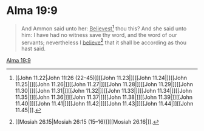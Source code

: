 # Alma 19:9

> And Ammon said unto her: <u>Believest</u>[^a] thou this? And she said unto him: I have had no witness save thy word, and the word of our servants; nevertheless I <u>believe</u>[^b] that it shall be according as thou hast said.

[Alma 19:9](https://www.churchofjesuschrist.org/study/scriptures/bofm/alma/19?lang=eng&id=p9#p9)


[^a]: [[John 11.22|John 11:26 (22–45)]][[John 11.23|]][[John 11.24|]][[John 11.25|]][[John 11.26|]][[John 11.27|]][[John 11.28|]][[John 11.29|]][[John 11.30|]][[John 11.31|]][[John 11.32|]][[John 11.33|]][[John 11.34|]][[John 11.35|]][[John 11.36|]][[John 11.37|]][[John 11.38|]][[John 11.39|]][[John 11.40|]][[John 11.41|]][[John 11.42|]][[John 11.43|]][[John 11.44|]][[John 11.45|]].  
[^b]: [[Mosiah 26.15|Mosiah 26:15 (15–16)]][[Mosiah 26.16|]].  
